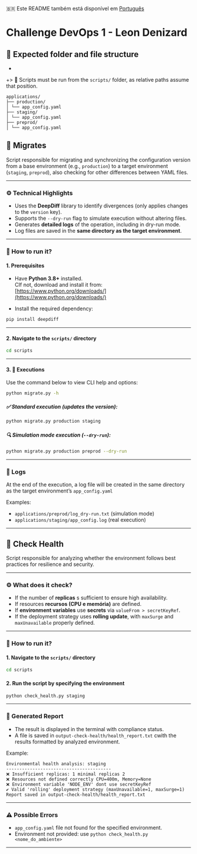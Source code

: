 🇧🇷 Este README também está disponível em [Português](README.pt-BR.md)

# Challenge DevOps 1 - Leon Denizard

## 📁 Expected folder and file structure
+
+> 📌 Scripts must be run from the `scripts/` folder, as relative paths assume that position.

```
applications/
├── production/
│ └── app_config.yaml
├── staging/
│ └── app_config.yaml
├── preprod/
│ └── app_config.yaml
```

## 📌 Migrates

Script responsible for migrating and synchronizing the configuration version from a base environment (e.g., `production`) to a target environment (`staging`, `preprod`), also checking for other differences between YAML files.

---

### ⚙️ Technical Highlights

* Uses the **DeepDiff** library to identify divergences (only applies changes to the `version` key).
* Supports the `--dry-run` flag to simulate execution without altering files.
* Generates **detailed logs** of the operation, including in dry-run mode.
* Log files are saved in the **same directory as the target environment**.

---

### 🚀 How to run it?

#### 1. Prerequisites

* Have **Python 3.8+** installed.  
  CIf not, download and install it from: [https://www.python.org/downloads/](https://www.python.org/downloads/)

* Install the required dependency:

```bash
pip install deepdiff
```

---

#### 2. Navigate to the `scripts/` directory

```bash
cd scripts
```

---

#### 3. 🔁 Executions

Use the command below to view CLI help and options:

```bash
python migrate.py -h
```

##### ✅ Standard execution (updates the version):

```bash
python migrate.py production staging
```

##### 🔍 Simulation mode execution (`--dry-run`):

```bash
python migrate.py production preprod --dry-run
```

---

### 📝 Logs

At the end of the execution, a log file will be created in the same directory as the target environment’s `app_config.yaml`

Examples:

* `applications/preprod/log_dry-run.txt` (simulation mode)
* `applications/staging/app_config.log` (real execution)

---

## 📌 Check Health

Script responsible for analyzing whether the environment follows best practices for resilience and security.

---

### ⚙️ What does it check?

* If the number of **replicas** s sufficient to ensure high availability.
* If resources  **recursos (CPU e memória)** are defined.
* If **environment variables** use **secrets** via `valueFrom > secretKeyRef`.
* If the deployment strategy uses **rolling update**, with `maxSurge` and `maxUnavailable` properly defined.

---

### 🚀  How to run it?

#### 1.  Navigate to the `scripts/` directory

```bash
cd scripts
```

#### 2. Run the script by specifying the environment

```bash
python check_health.py staging
```

---

### 📄 Generated Report

* The result is displayed in the terminal with compliance status.
* A file is saved in `output-check-health/health_report.txt` cwith the results formatted by analyzed environment.

Example:

```
Environmental health analysis: staging
----------------------------------------
❌ Insufficient replicas: 1 minimal replicas 2
❌ Resources not defined correctly CPU=400m, Memory=None
❌ Environment variable 'NODE_ENV' dont use secretKeyRef
✔️ Valid 'rolling' deployment strategy (maxUnavailable=1, maxSurge=1)
Report saved in output-check-health/health_report.txt
```

---

### ⚠️ Possible Errors

* `app_config.yaml` file not found for the specified environment.
* Environment not provided: use `python check_health.py <nome_do_ambiente>`

---

